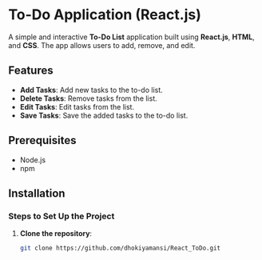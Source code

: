 # To-Do Application (React.js)

A simple and interactive **To-Do List** application built using **React.js**, **HTML**, and **CSS**. The app allows users to add, remove, and edit. 

## Features

- **Add Tasks**: Add new tasks to the to-do list.
- **Delete Tasks**: Remove tasks from the list.
- **Edit Tasks**: Edit tasks from the list.
- **Save Tasks**: Save the added tasks to the to-do list.



## Prerequisites

- Node.js 
- npm 

## Installation

### Steps to Set Up the Project

1. **Clone the repository**:
   ```bash
   git clone https://github.com/dhokiyamansi/React_ToDo.git

